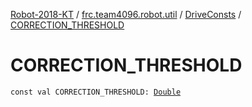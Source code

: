 [Robot-2018-KT](../../index.md) / [frc.team4096.robot.util](../index.md) / [DriveConsts](index.md) / [CORRECTION_THRESHOLD](./-c-o-r-r-e-c-t-i-o-n_-t-h-r-e-s-h-o-l-d.md)

# CORRECTION_THRESHOLD

`const val CORRECTION_THRESHOLD: `[`Double`](https://kotlinlang.org/api/latest/jvm/stdlib/kotlin/-double/index.html)